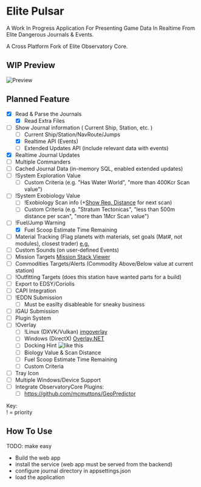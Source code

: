 # Elite Pulsar

A Work In Progress Application For Presenting Game Data In Realtime From Elite Dangerous Journals & Events.

A Cross Platform Fork of Elite Observatory Core.

## WIP Preview
 ![Preview](https://s3.amazonaws.com/i.snag.gy/R73z9W.jpg)

## Planned Feature

 - [x] Read & Parse the Journals
   - [x] Read Extra Files
 - [ ] Show Journal information ( Current Ship, Station, etc. )
   - [ ] Current Ship/Station/NavRoute/Jumps
   - [x] Realtime API (Events)
   - [ ] Extended Updates API (include relevant data with events)
 - [x] Realtime Journal Updates
 - [ ] Multiple Commanders
 - [ ] Cached Journal Data (in-memory SQL, enabled extended updates)
 - [ ] !System Exploration Value
   - [ ] Custom Criteria (e.g. "Has Water World", "more than 400Kcr Scan value")
 - [ ] !System Exobiology Value 
   - [ ] !Exobiology Scan info (+[Show Req. Distance](https://github.com/EDCD/EDDI/blob/e28ef64a1d41c1e39485863aa362d207e8d36834/Utilities/Functions.cs#L128C1-L152C10) for next scan)
   - [ ] Custom Criteria (e.g. "Stratum Tectonicas", "less than 500m distance per scan", "more than 1Mcr Scan value")
 - [ ] !Fuel/Jump Warning
   - [x] Fuel Scoop Estimate Time Remaining
 - [ ] Material Tracking (Flag planets with materials, set goals (Mat#, not modules), closest trader) [e.g.](https://github.com/jixxed/ed-odyssey-materials-helper)
 - [ ] Custom Sounds (on user-defined Events)
 - [ ] Mission Targets [Mission Stack Viewer](https://github.com/kaivalagi/EDMissionStackViewer)
 - [ ] Commodities Targets/Alerts (Commodity Above/Below value at current station)
 - [ ] !Outfitting Targets (does this station have wanted parts for a build)
 - [ ] Export to EDSY/Coriolis
 - [ ] CAPI Integration
 - [ ] !EDDN Submission
   - [ ] Must be easilty disableable for sneaky business
 - [ ] IGAU Submission
 - [ ] Plugin System
 - [ ] !Overlay
   - [ ] !Linux (DXVK/Vulkan) [imgoverlay](https://github.com/nowrep/imgoverlay)
   - [ ] Windows (DirectX) [Overlay.NET](https://github.com/lolp1/Overlay.NET/)
   - [ ] Docking Hint ![like this](https://i.imgur.com/VYGzxYB.jpg)
   - [ ] Biology Value & Scan Distance
   - [ ] Fuel Scoop Estimate Time Remaining
   - [ ] Custom Criteria
 - [ ] Tray Icon
 - [ ] Multiple Windows/Device Support
 - [ ] Integrate ObservatoryCore Plugins:
   - [ ] https://github.com/mcmuttons/GeoPredictor

Key:  
! = priority

## How To Use

TODO: make easy

 - Build the web app
 - install the service (web app must be served from the backend)
 - configure journal directory in appsettings.json
 - load the application
